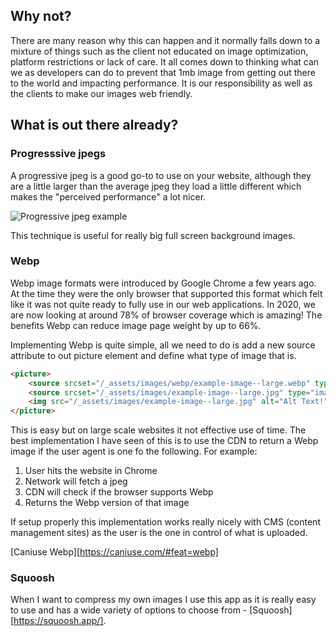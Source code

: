 ## Why not?

There are many reason why this can happen and it normally falls down to a mixture of things such as the client not educated on image optimization, platform restrictions or lack of care. It all comes down to thinking what can we as developers can do to prevent that 1mb image from getting out there to the world and impacting performance. It is our responsibility as well as the clients to make our images web friendly.

## What is out there already?

### Progresssive jpegs

A progressive jpeg is a good go-to to use on your website, although they are a little larger than the average jpeg they load a little different which makes the "perceived performance" a lot nicer.

![Progressive jpeg example](https://raw.githubusercontent.com/code-mattclaffey/performance-kit/master/public/progressive-jpeg.jpeg)

This technique is useful for really big full screen background images.

### Webp

Webp image formats were introduced by Google Chrome a few years ago. At the time they were the only browser that supported this format which felt like it was not quite ready to fully use in our web applications. In 2020, we are now looking at around 78% of browser coverage which is amazing! The benefits Webp can reduce image page weight by up to 66%.

Implementing Webp is quite simple, all we need to do is add a new source attribute to out picture element and define what type of image that is.

```html
<picture>
    <source srcset="/_assets/images/webp/example-image--large.webp" type="image/webp" />
    <source srcset="/_assets/images/example-image--large.jpg" type="image/jpeg" />
    <img src="/_assets/images/example-image--large.jpg" alt="Alt Text!" />
</picture>
```

This is easy but on large scale websites it not effective use of time. The best implementation I have seen of this is to use the CDN to return a Webp image if the user agent is one fo the following. For example:

1. User hits the website in Chrome
2. Network will fetch a jpeg
3. CDN will check if the browser supports Webp
4. Returns the Webp version of that image

If setup properly this implementation works really nicely with CMS (content management sites) as the user is the one in control of what is uploaded.

[Caniuse Webp][https://caniuse.com/#feat=webp]

### Squoosh

When I want to compress my own images I use this app as it is really easy to use and has a wide variety of options to choose from - [Squoosh][https://squoosh.app/].
